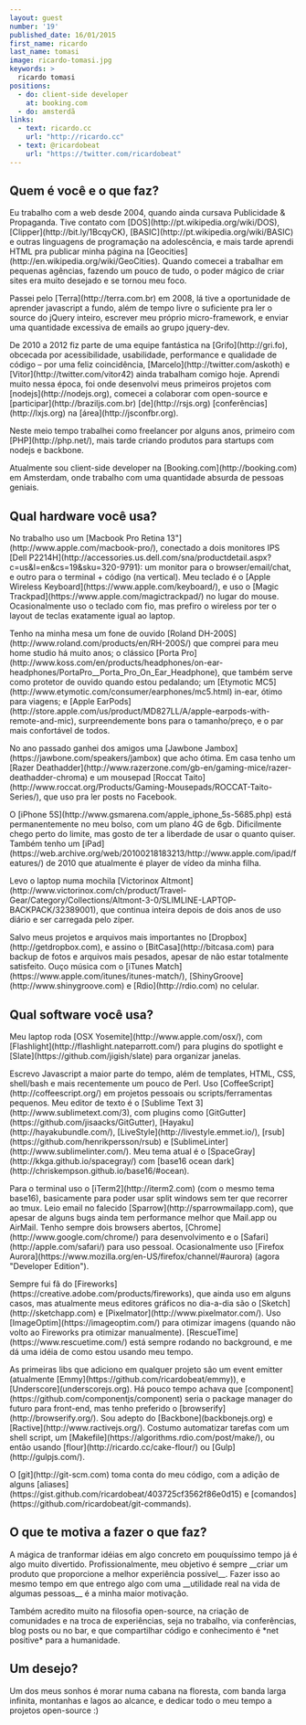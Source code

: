 ```yaml
---
layout: guest
number: '19'
published_date: 16/01/2015
first_name: ricardo
last_name: tomasi
image: ricardo-tomasi.jpg
keywords: >
  ricardo tomasi
positions:
  - do: client-side developer
    at: booking.com
  - do: amsterdã
links:
  - text: ricardo.cc
    url: "http://ricardo.cc"
  - text: @ricardobeat
    url: "https://twitter.com/ricardobeat"
---
```


<section class="question">
  <div class="wrapper">
    <div class="question-title-area">
      <h2 class="question-title">Quem é você e o que faz?</h2>
    </div>
    <div class="question-content-area">
      <div class="question-content text">
        <p>
        Eu trabalho com a web desde 2004, quando ainda cursava Publicidade &
        Propaganda. Tive contato com [DOS](http://pt.wikipedia.org/wiki/DOS),
        [Clipper](http://bit.ly/1BcqyCK),
        [BASIC](http://pt.wikipedia.org/wiki/BASIC) e outras linguagens
        de programação na adolescência, e mais tarde aprendi HTML pra publicar
        minha página na [Geocities](http://en.wikipedia.org/wiki/GeoCities).
        Quando comecei a trabalhar em pequenas agências, fazendo um pouco de
        tudo, o poder mágico de criar sites era muito desejado e se tornou meu
        foco.
        </p>
        <p>
        Passei pelo [Terra](http://terra.com.br) em 2008, lá tive a oportunidade
        de aprender javascript a fundo, além de tempo livre o suficiente pra ler
        o source do jQuery inteiro, escrever meu próprio micro-framework, e
        enviar uma quantidade excessiva de emails ao grupo jquery-dev.
        </p>
        <p>
        De 2010 a 2012 fiz parte de uma equipe fantástica na
        [Grifo](http://gri.fo), obcecada por acessibilidade, usabilidade,
        performance e qualidade de código – por uma feliz coincidência,
        [Marcelo](http://twitter.com/askoth) e
        [Vitor](http://twitter.com/vitor42) ainda trabalham comigo hoje. Aprendi
        muito nessa época, foi onde desenvolvi meus primeiros projetos com
        [nodejs](http://nodejs.org), comecei a colaborar com open-source e
        [participar](http://braziljs.com.br) [de](http://rsjs.org)
        [conferências](http://lxjs.org) na [área](http://jsconfbr.org).
        </p>
        <p>
        Neste meio tempo trabalhei como freelancer por alguns anos, primeiro com
        [PHP](http://php.net/), mais tarde criando produtos para startups com
        nodejs e backbone.
        </p>
        <p>
        Atualmente sou client-side developer na
        [Booking.com](http://booking.com) em Amsterdam, onde trabalho com uma
        quantidade absurda de pessoas geniais.
        </p>
      </div>
    </div>
  </div>
</section>

<section class="question">
  <div class="wrapper">
    <div class="question-title-area">
      <h2 class="question-title">Qual hardware você usa?</h2>
    </div>
    <div class="question-content-area">
      <div class="question-content text">
        <p>
        No trabalho uso um
        [Macbook Pro Retina 13"](http://www.apple.com/macbook-pro/), conectado a
        dois monitores IPS
        [Dell P2214H](http://accessories.us.dell.com/sna/productdetail.aspx?c=us&l=en&cs=19&sku=320-9791):
        um monitor para o browser/email/chat, e outro para o terminal + código
        (na vertical). Meu teclado é o
        [Apple Wireless Keyboard](https://www.apple.com/keyboard/), e uso o
        [Magic Trackpad](https://www.apple.com/magictrackpad/) no lugar do mouse.
        Ocasionalmente uso o teclado com fio, mas prefiro o wireless por ter o
        layout de teclas exatamente igual ao laptop.
        </p>
        <p>
        Tenho na minha mesa um fone de ouvido
        [Roland DH-200S](http://www.roland.com/products/en/RH-200S/) que comprei
        para meu home studio há muito anos; o clássico
        [Porta Pro](http://www.koss.com/en/products/headphones/on-ear-headphones/PortaPro__Porta_Pro_On_Ear_Headphone),
        que também serve como protetor de ouvido quando estou pedalando; um
        [Etymotic MC5](http://www.etymotic.com/consumer/earphones/mc5.html)
        in-ear, ótimo para viagens; e
        [Apple EarPods](http://store.apple.com/us/product/MD827LL/A/apple-earpods-with-remote-and-mic),
        surpreendemente bons para o tamanho/preço, e o par mais confortável de
        todos.
        </p>
        <p>
        No ano passado ganhei dos amigos uma
        [Jawbone Jambox](https://jawbone.com/speakers/jambox) que acho ótima. Em
        casa tenho um
        [Razer Deathadder](http://www.razerzone.com/gb-en/gaming-mice/razer-deathadder-chroma)
        e um mousepad
        [Roccat Taito](http://www.roccat.org/Products/Gaming-Mousepads/ROCCAT-Taito-Series/),
        que uso pra ler posts no Facebook.
        </p>
        <p>
        O [iPhone 5S](http://www.gsmarena.com/apple_iphone_5s-5685.php) está
        permanentemente no meu bolso, com um plano 4G de 6gb. Dificilmente chego
        perto do limite, mas gosto de ter a liberdade de usar o quanto quiser.
        Também tenho um
        [iPad](https://web.archive.org/web/20100218183213/http://www.apple.com/ipad/features/)
        de 2010 que atualmente é player de vídeo da minha filha.
        </p>
        <p>
        Levo o laptop numa mochila
        [Victorinox Altmont](http://www.victorinox.com/ch/product/Travel-Gear/Category/Collections/Altmont-3-0/SLIMLINE-LAPTOP-BACKPACK/32389001),
        que continua inteira depois de dois anos de uso diário e ser carregada
        pelo zíper.
        </p>
        <p>
        Salvo meus projetos e arquivos mais importantes no
        [Dropbox](http://getdropbox.com), e assino o
        [BitCasa](http://bitcasa.com) para backup de fotos e arquivos mais
        pesados, apesar de não estar totalmente satisfeito. Ouço música com o
        [iTunes Match](https://www.apple.com/itunes/itunes-match/),
        [ShinyGroove](http://www.shinygroove.com) e [Rdio](http://rdio.com) no
        celular.
        </p>
      </div>
    </div>
  </div>
</section>

<section class="question">
  <div class="wrapper">
    <div class="question-title-area">
      <h2 class="question-title">Qual software você usa?</h2>
    </div>
    <div class="question-content-area">
      <div class="question-content text">
        <p>
        Meu laptop roda [OSX Yosemite](http://www.apple.com/osx/), com
        [Flashlight](http://flashlight.nateparrott.com/) para plugins do
        spotlight e [Slate](https://github.com/jigish/slate) para organizar
        janelas.
        </p>
        <p>
        Escrevo Javascript a maior parte do tempo, além de templates, HTML, CSS,
        shell/bash e mais recentemente um pouco de Perl. Uso
        [CoffeeScript](http://coffeescript.org/) em projetos pessoais ou
        scripts/ferramentas pequenos. Meu editor de texto é o
        [Sublime Text 3](http://www.sublimetext.com/3), com plugins como
        [GitGutter](https://github.com/jisaacks/GitGutter),
        [Hayaku](http://hayakubundle.com/),
        [LiveStyle](http://livestyle.emmet.io/),
        [rsub](https://github.com/henrikpersson/rsub) e
        [SublimeLinter](http://www.sublimelinter.com/). Meu tema atual é o
        [SpaceGray](http://kkga.github.io/spacegray/) com
        [base16 ocean dark](http://chriskempson.github.io/base16/#ocean).
        </p>
        <p>
        Para o terminal uso o [iTerm2](http://iterm2.com) (com o mesmo tema
        base16), basicamente para poder usar split windows sem ter que recorrer
        ao tmux. Leio email no falecido [Sparrow](http://sparrowmailapp.com),
        que apesar de alguns bugs ainda tem performance melhor que Mail.app ou
        AirMail. Tenho sempre dois browsers abertos,
        [Chrome](http://www.google.com/chrome/) para desenvolvimento e o
        [Safari](http://apple.com/safari/) para uso pessoal. Ocasionalmente uso
        [Firefox Aurora](https://www.mozilla.org/en-US/firefox/channel/#aurora)
        (agora "Developer Edition").
        </p>
        <p>
        Sempre fui fã do
        [Fireworks](https://creative.adobe.com/products/fireworks), que ainda
        uso em alguns casos, mas atualmente meus editores gráficos no dia-a-dia
        são o [Sketch](http://sketchapp.com) e
        [Pixelmator](http://www.pixelmator.com/). Uso
        [ImageOptim](https://imageoptim.com/) para otimizar imagens (quando não
        volto ao Fireworks pra otimizar manualmente).
        [RescueTime](https://www.rescuetime.com/) está sempre rodando no
        background, e me dá uma idéia de como estou usando meu tempo.
        </p>
        <p>
        As primeiras libs que adiciono em qualquer projeto são um event emitter
        (atualmente [Emmy](https://github.com/ricardobeat/emmy)), e
        [Underscore](underscorejs.org). Há pouco tempo achava que
        [component](https://github.com/componentjs/component) seria o package
        manager do futuro para front-end, mas tenho preferido o
        [browserify](http://browserify.org/). Sou adepto do
        [Backbone](backbonejs.org) e [Ractive](http://www.ractivejs.org/).
        Costumo automatizar tarefas com um shell script, um
        [Makefile](https://algorithms.rdio.com/post/make/), ou então usando
        [flour](http://ricardo.cc/cake-flour/) ou [Gulp](http://gulpjs.com/).
        </p>
        <p>
        O [git](http://git-scm.com) toma conta do meu código, com a adição de
        alguns
        [aliases](https://gist.github.com/ricardobeat/403725cf3562f86e0d15) e
        [comandos](https://github.com/ricardobeat/git-commands).
        </p>
      </div>
    </div>
  </div>
</section>

<section class="question">
  <div class="wrapper">
    <div class="question-title-area">
      <h2 class="question-title">O que te motiva a fazer o que faz?</h2>
    </div>
    <div class="question-content-area">
      <div class="question-content text">
        <p>
        A mágica de tranformar idéias em algo concreto em pouquíssimo tempo já é
        algo muito divertido. Profissionalmente, meu objetivo é sempre __criar
        um produto que proporcione a melhor experiência possível__. Fazer isso
        ao mesmo tempo em que entrego algo com uma __utilidade real na vida de
        algumas pessoas__ é a minha maior motivação.
        </p>
        <p>
        Também acredito muito na filosofia open-source, na criação de
        comunidades e na  troca de experiências, seja no trabalho, via
        conferências, blog posts ou no bar, e que compartilhar código e
        conhecimento é *net positive* para a humanidade.
        </p>
      </div>
    </div>
  </div>
</section>

<section class="question">
  <div class="wrapper">
    <div class="question-title-area">
      <h2 class="question-title">Um desejo?</h2>
    </div>
    <div class="question-content-area">
      <div class="question-content text">
        <p>
        Um dos meus sonhos é morar numa cabana na floresta, com banda larga
        infinita, montanhas e lagos ao alcance, e dedicar todo o meu tempo a
        projetos open-source :)
        </p>
      </div>
    </div>
  </div>
</section>
